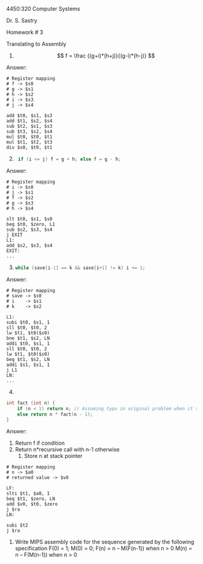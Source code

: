 4450:320 Computer Systems

Dr. S. Sastry

Homework # 3

Translating to Assembly



1. $$
    f = \frac {(g+i)*(h+j)}{(g-i)*(h-j)}
  $$

  Answer:

  ```assembly
  # Register mapping
  #	f -> $s0
  # g -> $s1
  #	h -> $s2
  #	i -> $s3
  #	j -> $s4
  
  add $t0, $s1, $s3
  add $t1, $s2, $s4
  sub $t2, $s1, $s3
  sub $t3, $s2, $s4
  mul $t0, $t0, $t1
  mul $t1, $t2, $t3
  div $s0, $t0, $t1
  ```

  

2. ```cpp
    if (i <= j) f = g + h; else f = g - h;
    ```

  Answer: 

```assembly
# Register mapping
# i -> $s0
# j -> $s1
# f -> $s2
# g -> $s3
# h -> $s4

slt $t0, $s1, $s0
beq $t0, $zero, L1
sub $s2, $s3, $s4
j EXIT
L1: 
add $s2, $s3, $s4
EXIT:
...
```

3. ```cpp
   while (save[i-1] == k && save[i+1] != k) i += 1;
   ```

  Answer:

  ```assembly
# Register mapping
# save -> $s0
# i    -> $s1
# k    -> $s2

L1:
subi $t0, $s1, 1
sll $t0, $t0, 2
lw $t1, $t0($s0)
bne $t1, $s2, LN
addi $t0, $s1, 1
sll $t0, $t0, 2
lw $t1, $t0($s0)
beq $t1, $s2, LN
addi $s1, $s1, 1
j L1
LN:
...
  ```



4. 

```cpp
int fact (int n) {
    if (n < 1) return n; // Assuming typo in original problem when it said return f
    else return n * fact(n - 1);
}
```

Answer:

  

1. Return f if condition
2. Return n*recursive call with n-1 otherwise
   1. Store n at stack pointer

```assembly
# Register mapping
# n -> $a0
# returned value -> $v0

LF:
slti $t1, $a0, 1
beq $t1, $zero, LN
add $v0, $t0, $zero
j $ra
LN:

subi $t2
j $ra
```



1. Write MIPS assembly code for the sequence generated by the following specification
    F(0) = 1;
    M(0) = 0;
    F(n) = n – M(F(n-1)) when n > 0
    M(n) = n – F(M(n-1)) when n > 0